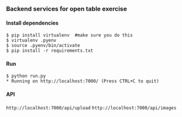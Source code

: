 ### Backend services for open table exercise 

#### Install dependencies
```
$ pip install virtualenv  #make sure you do this
$ virtualenv .pyenv
$ source .pyenv/bin/activate
$ pip install -r requirements.txt
```

#### Run

```
$ python run.py
* Running on http://localhost:7000/ (Press CTRL+C to quit)
```

#### API

`http://localhost:7000/api/upload`
`http://localhost:7000/api/images`
